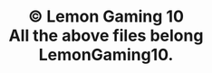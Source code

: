 ﻿<html> 
<ead></head> 
<body> 
<h1 align = center>© Lemon Gaming 10
  <br>
    All the above files belong LemonGaming10.
  

</h1>
</body>
</html> 


